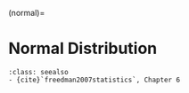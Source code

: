 (normal)=
# Normal Distribution

```{admonition} Important Readings
:class: seealso
- {cite}`freedman2007statistics`, Chapter 6
```

